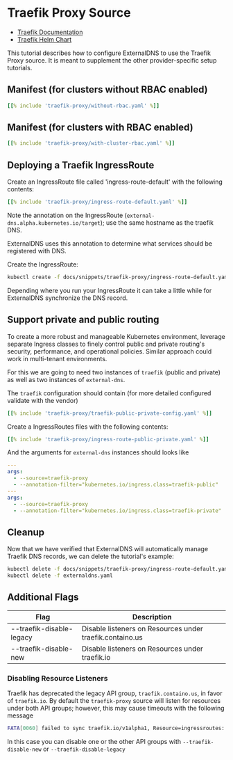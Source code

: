 # Traefik Proxy Source

- [Traefik Documentation](https://doc.traefik.io/traefik/)
- [Traefik Helm Chart](https://github.com/traefik/traefik-helm-chart)

This tutorial describes how to configure ExternalDNS to use the Traefik Proxy source.
It is meant to supplement the other provider-specific setup tutorials.

## Manifest (for clusters without RBAC enabled)

```yaml
[[% include 'traefik-proxy/without-rbac.yaml' %]]
```

## Manifest (for clusters with RBAC enabled)

```yaml
[[% include 'traefik-proxy/with-cluster-rbac.yaml' %]]
```

## Deploying a Traefik IngressRoute

Create an IngressRoute file called 'ingress-route-default' with the following contents:

```yaml
[[% include 'traefik-proxy/ingress-route-default.yaml' %]]
```

Note the annotation on the IngressRoute (`external-dns.alpha.kubernetes.io/target`); use the same hostname as the traefik DNS.

ExternalDNS uses this annotation to determine what services should be registered with DNS.

Create the IngressRoute:

```sh
kubectl create -f docs/snippets/traefik-proxy/ingress-route-default.yaml
```

Depending where you run your IngressRoute it can take a little while for ExternalDNS synchronize the DNS record.

## Support private and public routing

To create a more robust and manageable Kubernetes environment, leverage separate Ingress classes to finely control public and private routing's security, performance, and operational policies. Similar approach could work in multi-tenant environments.

For this we are going to need two instances of `traefik` (public and private) as well as two instances of `external-dns`.

The `traefik` configuration should contain (for more detailed configured validate with the vendor)

```yaml
[[% include 'traefik-proxy/traefik-public-private-config.yaml' %]]
```

Create a IngressRoutes files with the following contents:

```yaml
[[% include 'traefik-proxy/ingress-route-public-private.yaml' %]]
```

And the arguments for `external-dns` instances should looks like

```yaml
---
args:
  - --source=traefik-proxy
  - --annotation-filter="kubernetes.io/ingress.class=traefik-public"
---
args:
  - --source=traefik-proxy
  - --annotation-filter="kubernetes.io/ingress.class=traefik-private"
```

## Cleanup

Now that we have verified that ExternalDNS will automatically manage Traefik DNS records, we can delete the tutorial's example:

```sh
kubectl delete -f docs/snippets/traefik-proxy/ingress-route-default.yaml
kubectl delete -f externaldns.yaml
```

## Additional Flags

| Flag                     | Description                                              |
|--------------------------|----------------------------------------------------------|
| --traefik-disable-legacy | Disable listeners on Resources under traefik.containo.us |
| --traefik-disable-new    | Disable listeners on Resources under traefik.io          |

### Disabling Resource Listeners

Traefik has deprecated the legacy API group, `traefik.containo.us`, in favor of `traefik.io`. By default the `traefik-proxy` source will listen for resources under both API groups; however, this may cause timeouts with the following message

```sh
FATA[0060] failed to sync traefik.io/v1alpha1, Resource=ingressroutes: context deadline exceeded
```

In this case you can disable one or the other API groups with `--traefik-disable-new` or `--traefik-disable-legacy`
